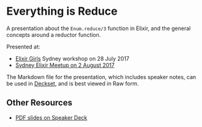 # Everything is Reduce

A presentation about the `Enum.reduce/3` function in Elixir, and the general
concepts around a reductor function.

Presented at:

- [Elixir Girls](http://elixirgirls.com/) Sydney workshop on 28 July 2017
- [Sydney Elixir Meetup on 2 August 2017](https://www.meetup.com/sydney-ex/events/241639658/)

The Markdown file for the presentation, which includes speaker notes, can
be used in [Deckset](https://www.decksetapp.com/), and is best viewed in Raw
form.

## Other Resources

- [PDF slides on Speaker Deck](https://speakerdeck.com/paulfioravanti/everything-is-reduce)
